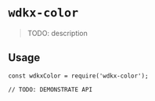 # `wdkx-color`

> TODO: description

## Usage

```
const wdkxColor = require('wdkx-color');

// TODO: DEMONSTRATE API
```
